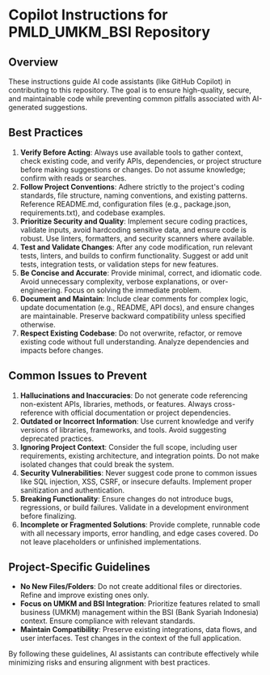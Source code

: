 # Copilot Instructions for PMLD_UMKM_BSI Repository

## Overview
These instructions guide AI code assistants (like GitHub Copilot) in contributing to this repository. The goal is to ensure high-quality, secure, and maintainable code while preventing common pitfalls associated with AI-generated suggestions.

## Best Practices
1. **Verify Before Acting**: Always use available tools to gather context, check existing code, and verify APIs, dependencies, or project structure before making suggestions or changes. Do not assume knowledge; confirm with reads or searches.
2. **Follow Project Conventions**: Adhere strictly to the project's coding standards, file structure, naming conventions, and existing patterns. Reference README.md, configuration files (e.g., package.json, requirements.txt), and codebase examples.
3. **Prioritize Security and Quality**: Implement secure coding practices, validate inputs, avoid hardcoding sensitive data, and ensure code is robust. Use linters, formatters, and security scanners where available.
4. **Test and Validate Changes**: After any code modification, run relevant tests, linters, and builds to confirm functionality. Suggest or add unit tests, integration tests, or validation steps for new features.
5. **Be Concise and Accurate**: Provide minimal, correct, and idiomatic code. Avoid unnecessary complexity, verbose explanations, or over-engineering. Focus on solving the immediate problem.
6. **Document and Maintain**: Include clear comments for complex logic, update documentation (e.g., README, API docs), and ensure changes are maintainable. Preserve backward compatibility unless specified otherwise.
7. **Respect Existing Codebase**: Do not overwrite, refactor, or remove existing code without full understanding. Analyze dependencies and impacts before changes.

## Common Issues to Prevent
1. **Hallucinations and Inaccuracies**: Do not generate code referencing non-existent APIs, libraries, methods, or features. Always cross-reference with official documentation or project dependencies.
2. **Outdated or Incorrect Information**: Use current knowledge and verify versions of libraries, frameworks, and tools. Avoid suggesting deprecated practices.
3. **Ignoring Project Context**: Consider the full scope, including user requirements, existing architecture, and integration points. Do not make isolated changes that could break the system.
4. **Security Vulnerabilities**: Never suggest code prone to common issues like SQL injection, XSS, CSRF, or insecure defaults. Implement proper sanitization and authentication.
5. **Breaking Functionality**: Ensure changes do not introduce bugs, regressions, or build failures. Validate in a development environment before finalizing.
6. **Incomplete or Fragmented Solutions**: Provide complete, runnable code with all necessary imports, error handling, and edge cases covered. Do not leave placeholders or unfinished implementations.


## Project-Specific Guidelines
- **No New Files/Folders**: Do not create additional files or directories. Refine and improve existing ones only.
- **Focus on UMKM and BSI Integration**: Prioritize features related to small business (UMKM) management within the BSI (Bank Syariah Indonesia) context. Ensure compliance with relevant standards.
- **Maintain Compatibility**: Preserve existing integrations, data flows, and user interfaces. Test changes in the context of the full application.

By following these guidelines, AI assistants can contribute effectively while minimizing risks and ensuring alignment with best practices.